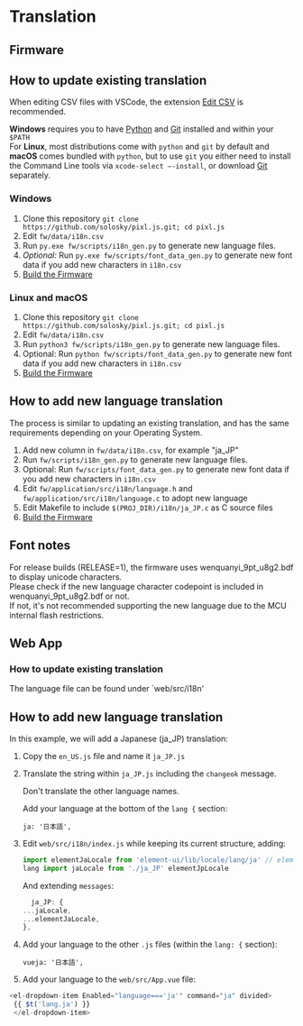 # Translation

## Firmware

## How to update existing translation

When editing CSV files with VSCode, the extension [Edit CSV](https://marketplace.visualstudio.com/items?itemName=janisdd.vscode-edit-csv) is recommended.

**Windows** requires you to have [Python](https://www.python.org/downloads/) and [Git](https://git-scm.com/download/windows) installed and within your `$PATH`  
For **Linux**, most distributions come with `python` and `git` by default and **macOS** comes bundled with `python`, but to use `git` you either need to install the Command Line tools via `xcode-select –-install`, or download [Git](https://git-scm.com/download/mac) separately.

### Windows

1. Clone this repository
   `git clone https://github.com/solosky/pixl.js.git; cd pixl.js`
2. Edit `fw/data/i18n.csv`
3. Run `py.exe fw/scripts/i18n_gen.py` to generate new language files.
4. _Optional:_ Run `py.exe fw/scripts/font_data_gen.py` to generate new font data if you add new characters in `i18n.csv`
5. [Build the Firmware](03-Build-Firmware.md)

### Linux and macOS

1. Clone this repository
   `git clone https://github.com/solosky/pixl.js.git; cd pixl.js`
2. Edit `fw/data/i18n.csv`
3. Run `python3 fw/scripts/i18n_gen.py` to generate new language files.
4. Optional: Run `python fw/scripts/font_data_gen.py` to generate new font data if you add new characters in `i18n.csv`
5. [Build the Firmware](03-Build-Firmware.md)

## How to add new language translation

The process is similar to updating an existing translation, and has the same requirements depending on your Operating System.

1. Add new column in `fw/data/i18n.csv`, for example "ja_JP"
2. Run `fw/scripts/i18n_gen.py` to generate new language files.
3. Optional: Run `fw/scripts/font_data_gen.py` to generate new font data if you add new characters in `i18n.csv`
4. Edit `fw/application/src/i18n/language.h` and `fw/application/src/i18n/language.c` to adopt new language
5. Edit Makefile to include `$(PROJ_DIR)/i18n/ja_JP.c` as C source files
6. [Build the Firmware](03-Build-Firmware.md)

## Font notes

For release builds (RELEASE=1), the firmware uses wenquanyi_9pt_u8g2.bdf to display unicode characters.  
Please check if the new language character codepoint is included in wenquanyi_9pt_u8g2.bdf or not.  
If not, it's not recommended supporting the new language due to the MCU internal flash restrictions.

## Web App

### How to update existing translation

The language file can be found under `web/src/i18n'

## How to add new language translation

In this example, we will add a Japanese (ja_JP) translation:

1. Copy the `en_US.js` file and name it `ja_JP.js`
2. Translate the string within `ja_JP.js` including the `changeok` message.

   Don't translate the other language names.

   Add your language at the bottom of the `lang {` section:

   `ja: '日本語',`

3. Edit `web/src/i18n/index.js` while keeping its current structure, adding:

   ```js
   import elementJaLocale from 'element-ui/lib/locale/lang/ja' // element-ui
   lang import jaLocale from './ja_JP' elementJpLocale
   ```

     And extending `messages`:

     ```js
       ja_JP: {
    ...jaLocale,
    ...elementJaLocale,
     },
     ```

4. Add your language to the other `.js` files (within the `lang: {` section):

   `vueja: '日本語',`

5. Add your language to the `web/src/App.vue` file:

```js
<el-dropdown-item Enabled="language==='ja'" command="ja" divided>
 {{ $t('lang.ja') }}
 </el-dropdown-item>
```
